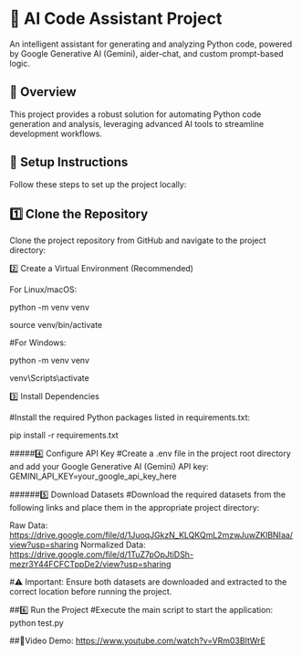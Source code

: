 # 🤖 AI Code Assistant Project

An intelligent assistant for generating and analyzing Python code, powered by Google Generative AI (Gemini), aider-chat, and custom prompt-based logic.

## 🚀 Overview

This project provides a robust solution for automating Python code generation and analysis, leveraging advanced AI tools to streamline development workflows.

## 🔧 Setup Instructions

Follow these steps to set up the project locally:

## 1️⃣ Clone the Repository

Clone the project repository from GitHub and navigate to the project directory:

2️⃣ Create a Virtual Environment (Recommended)

For Linux/macOS:

python -m venv venv

source venv/bin/activate

#For Windows:

python -m venv venv

venv\Scripts\activate

3️⃣ Install Dependencies

#Install the required Python packages listed in requirements.txt:

pip install -r requirements.txt

#####4️⃣ Configure API Key
#Create a .env file in the project root directory and add your Google Generative AI (Gemini) API key:
GEMINI_API_KEY=your_google_api_key_here

######5️⃣ Download Datasets
#Download the required datasets from the following links and place them in the appropriate project directory:

Raw Data:  https://drive.google.com/file/d/1JuoqJGkzN_KLQKQmL2mzwJuwZKlBNIaa/view?usp=sharing
Normalized Data: https://drive.google.com/file/d/1TuZ7pOpJtiDSh-mezr3Y44FCFCTppDe2/view?usp=sharing


#⚠️ Important: Ensure both datasets are downloaded and extracted to the correct location before running the project.

##6️⃣ Run the Project
#Execute the main script to start the application:
python test.py

##🎥Video Demo:
https://www.youtube.com/watch?v=VRm03BItWrE
